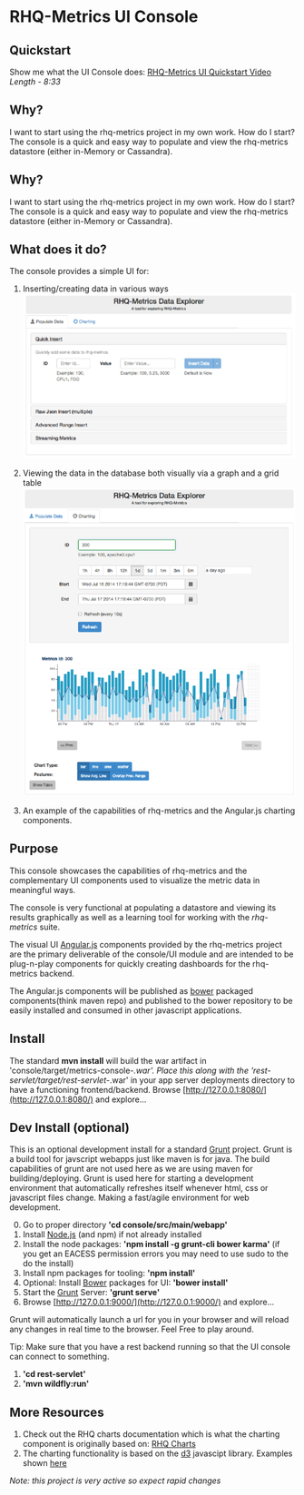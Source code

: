 # RHQ-Metrics UI Console

## Quickstart
Show me what the UI Console does: [RHQ-Metrics UI Quickstart Video](https://vimeo.com/101576357)   _Length - 8:33_


## Why?
I want to start using the rhq-metrics project in my own work. How do I start?
The console is a quick and easy way to populate and view the rhq-metrics datastore (either in-Memory or Cassandra).



## Why?
I want to start using the rhq-metrics project in my own work. How do I start?
The console is a quick and easy way to populate and view the rhq-metrics datastore (either in-Memory or Cassandra).


## What does it do?
The console provides a simple UI for:
1. Inserting/creating  data in various ways
![Inserts](rhq-metrics-console.png "Inserts")

2. Viewing the data in the database both visually via a graph and a grid table
![Charts](rhqm-chart.png "Charts")

3. An example of the capabilities of rhq-metrics and the Angular.js charting components.

## Purpose
This console showcases the capabilities of rhq-metrics and the complementary UI components used to visualize the metric data in meaningful ways.

The console is very functional at populating a datastore and viewing its results graphically as well as a learning tool for working with the *rhq-metrics* suite.

The visual UI [Angular.js](https://angularjs.org/) components provided by the rhq-metrics project are the primary deliverable of the console/UI module and are intended to be plug-n-play components for quickly creating dashboards for the rhq-metrics backend.

The Angular.js components will be published as [bower](http://bower.io) packaged components(think maven repo) and published to the bower repository to be easily installed and consumed in other javascript applications.


## Install
The standard **mvn install** will build the war artifact in 'console/target/metrics-console-*.war'. Place this along with the 'rest-servlet/target/rest-servlet-*.war' in your app server deployments directory to have a functioning frontend/backend.
Browse [http://127.0.0.1:8080/](http://127.0.0.1:8080/) and explore...

## Dev Install (optional)
This is an optional development install for a standard [Grunt](http://gruntjs.com) project.
Grunt is a build tool for javscript webapps just like maven is for java. The build capabilities of grunt are not used here as we are using maven for building/deploying. Grunt is used here for starting a development environment that automatically refreshes itself whenever html, css or javascript files change. Making a fast/agile environment for web development.

0. Go to proper directory **'cd console/src/main/webapp'**
1. Install [Node.js](http://nodejs.org)  (and npm) if not already installed
2. Install the node packages: **'npm install -g grunt-cli bower karma'**
(if you get an EACESS permission errors you may need to use sudo to the do the install)
3. Install npm packages for tooling: **'npm install'**
4. Optional: Install [Bower](http://bower.io) packages for UI: **'bower install'**
5. Start the [Grunt](http://gruntjs.com) Server: **'grunt serve'**
6. Browse [http://127.0.0.1:9000/](http://127.0.0.1:9000/) and explore...

Grunt will automatically launch a url for you in your browser and will reload any changes in real time to the browser. Feel Free to play around.

Tip: Make sure that you have a rest backend running so that the UI console can connect to something. 

1. **'cd rest-servlet'**
2. **'mvn wildfly:run'**


## More Resources
1. Check out the RHQ charts documentation which is what the charting component is originally based on: [RHQ Charts](https://docs.jboss.org/author/display/RHQ/d3+Charts)
2. The charting functionality is based on the [d3](http://d3js.org) javascipt library. Examples shown [here](https://github.com/mbostock/d3/wiki/Gallery)

_Note: this project is very active so expect rapid changes_
